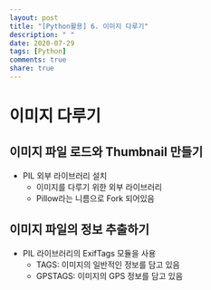 ```yaml
---
layout: post
title: "[Python활용] 6. 이미지 다루기"
description: " "
date: 2020-07-29
tags: [Python]
comments: true
share: true
---
```



# 이미지 다루기

## 이미지 파일 로드와 Thumbnail 만들기

- PIL 외부 라이브러리 설치
  - 이미지를 다루기 위한 외부 라이브러리
  - Pillow라는 니름으로 Fork 되어있음

## 이미지 파일의 정보 추출하기

- PIL 라이브러리의 ExifTags 모듈을 사용
  - TAGS: 이미지의 일반적인 정보를 담고 있음
  - GPSTAGS: 이미지의 GPS 정보를 담고 있음
